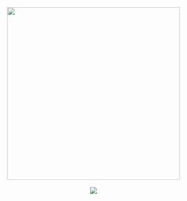 <!--### Hello there 👋-->
<div id="header" align="center">
  <img src="https://user-images.githubusercontent.com/24496846/211223682-33daaad0-0468-4728-90c6-b08cc3ee2e6d.gif" width="400">
  <br>
  <br>
  <div id='badges' align='center'>
    <a href='https://www.linkedin.com/in/ereninanci/' target='_blank'><img src='https://img.shields.io/badge/LinkedIn-0e76a8?logo=linkedin&logoColor=white&style=for-the-badge'></a>
    
    
  </div> 
</div>

 <!--
<h2>About Me</h2>
<p>Hello! 👋 I'm bardIRL, otherwise known as Meghan!</p>
<p>I'm a self-taught web developer from the San Francisco Bay Area. 👩‍💻 My passion is creating art through beautiful, innovative, and engaging designs. 💡 In my free time, you can find me nerding out with some video games and playing various instruments. 🎹!</p>
 
 <h2>Skills</h2>
 <ul>
  <li> HTML5/CSS/SASS </li>
  <li> JavaScript </li>
  <li> Node.js </li>
  <li> Express.js </li>
  <li> MongoDB/Mongoose </li>
 </ul>
-->
